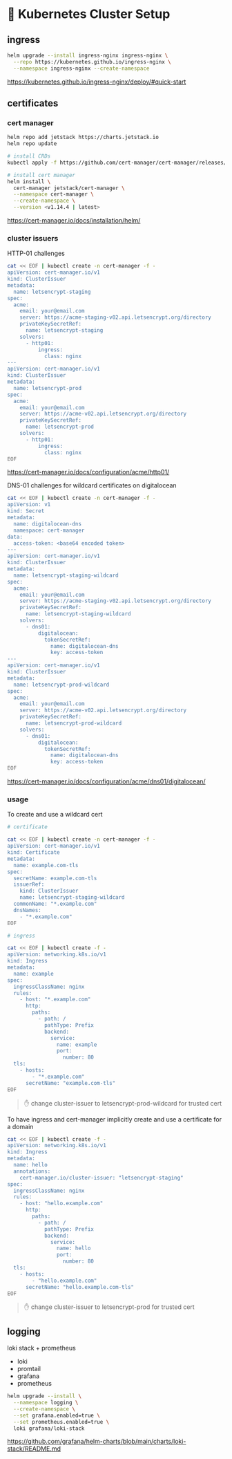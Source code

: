 # 🚢 Kubernetes Cluster Setup

## ingress

```sh
helm upgrade --install ingress-nginx ingress-nginx \
  --repo https://kubernetes.github.io/ingress-nginx \
  --namespace ingress-nginx --create-namespace
```

https://kubernetes.github.io/ingress-nginx/deploy/#quick-start

## certificates

### cert manager

```sh
helm repo add jetstack https://charts.jetstack.io
helm repo update

# install CRDs
kubectl apply -f https://github.com/cert-manager/cert-manager/releases/download/v1.14.4/cert-manager.crds.yaml

# install cert manager
helm install \
  cert-manager jetstack/cert-manager \
  --namespace cert-manager \
  --create-namespace \
  --version <v1.14.4 | latest>
```

https://cert-manager.io/docs/installation/helm/

### cluster issuers

HTTP-01 challenges

```sh
cat << EOF | kubectl create -n cert-manager -f -
apiVersion: cert-manager.io/v1
kind: ClusterIssuer
metadata:
  name: letsencrypt-staging
spec:
  acme:
    email: your@email.com
    server: https://acme-staging-v02.api.letsencrypt.org/directory
    privateKeySecretRef:
      name: letsencrypt-staging
    solvers:
      - http01:
          ingress:
            class: nginx
---
apiVersion: cert-manager.io/v1
kind: ClusterIssuer
metadata:
  name: letsencrypt-prod
spec:
  acme:
    email: your@email.com
    server: https://acme-v02.api.letsencrypt.org/directory
    privateKeySecretRef:
      name: letsencrypt-prod
    solvers:
      - http01:
          ingress:
            class: nginx
EOF
```

https://cert-manager.io/docs/configuration/acme/http01/

DNS-01 challenges for wildcard certificates on digitalocean

```sh
cat << EOF | kubectl create -n cert-manager -f -
apiVersion: v1
kind: Secret
metadata:
  name: digitalocean-dns
  namespace: cert-manager
data:
  access-token: <base64 encoded token>
---
apiVersion: cert-manager.io/v1
kind: ClusterIssuer
metadata:
  name: letsencrypt-staging-wildcard
spec:
  acme:
    email: your@email.com
    server: https://acme-staging-v02.api.letsencrypt.org/directory
    privateKeySecretRef:
      name: letsencrypt-staging-wildcard
    solvers:
      - dns01:
          digitalocean:
            tokenSecretRef:
              name: digitalocean-dns
              key: access-token
---
apiVersion: cert-manager.io/v1
kind: ClusterIssuer
metadata:
  name: letsencrypt-prod-wildcard
spec:
  acme:
    email: your@email.com
    server: https://acme-v02.api.letsencrypt.org/directory
    privateKeySecretRef:
      name: letsencrypt-prod-wildcard
    solvers:
      - dns01:
          digitalocean:
            tokenSecretRef:
              name: digitalocean-dns
              key: access-token
EOF
```

https://cert-manager.io/docs/configuration/acme/dns01/digitalocean/

### usage

To create and use a wildcard cert

```sh
# certificate

cat << EOF | kubectl create -n cert-manager -f -
apiVersion: cert-manager.io/v1
kind: Certificate
metadata:
  name: example.com-tls
spec:
  secretName: example.com-tls
  issuerRef:
    kind: ClusterIssuer
    name: letsencrypt-staging-wildcard
  commonName: "*.example.com"
  dnsNames:
    - "*.example.com"
EOF

# ingress

cat << EOF | kubectl create -f -
apiVersion: networking.k8s.io/v1
kind: Ingress
metadata:
  name: example
spec:
  ingressClassName: nginx
  rules:
    - host: "*.example.com"
      http:
        paths:
          - path: /
            pathType: Prefix
            backend:
              service:
                name: example
                port:
                  number: 80
  tls:
    - hosts:
        - "*.example.com"
      secretName: "example.com-tls"
EOF
```

> ✋ change cluster-issuer to letsencrypt-prod-wildcard for trusted cert

To have ingress and cert-manager implicitly create and use a certificate for a domain

```sh
cat << EOF | kubectl create -f -
apiVersion: networking.k8s.io/v1
kind: Ingress
metadata:
  name: hello
  annotations:
    cert-manager.io/cluster-issuer: "letsencrypt-staging"
spec:
  ingressClassName: nginx
  rules:
    - host: "hello.example.com"
      http:
        paths:
          - path: /
            pathType: Prefix
            backend:
              service:
                name: hello
                port:
                  number: 80
  tls:
    - hosts:
        - "hello.example.com"
      secretName: "hello.example.com-tls"
EOF
```

> ✋ change cluster-issuer to letsencrypt-prod for trusted cert

## logging

loki stack + prometheus

- loki
- promtail
- grafana
- prometheus

```sh
helm upgrade --install \
  --namespace logging \
  --create-namespace \
  --set grafana.enabled=true \
  --set prometheus.enabled=true \
  loki grafana/loki-stack
```

https://github.com/grafana/helm-charts/blob/main/charts/loki-stack/README.md
